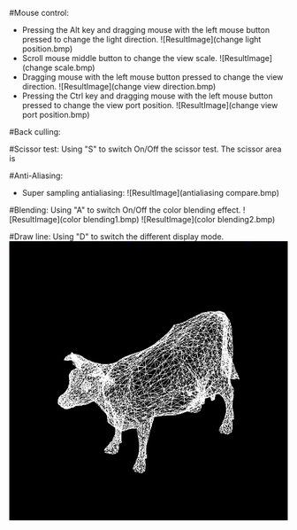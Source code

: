 
#Mouse control:
* Pressing the Alt key and dragging mouse with the left mouse button pressed to change the light direction.
![ResultImage](change light position.bmp)
* Scroll mouse middle button to change the view scale.
![ResultImage](change scale.bmp)
* Dragging mouse with the left mouse button pressed to change the view direction.
![ResultImage](change view direction.bmp)
* Pressing the Ctrl key and dragging mouse with the left mouse button pressed to change the view port position.
![ResultImage](change view port position.bmp)

#Back culling:

#Scissor test:
Using "S" to switch On/Off the scissor test. The scissor area is 

#Anti-Aliasing:
* Super sampling antialiasing:
![ResultImage](antialiasing compare.bmp)

#Blending:
Using "A" to switch On/Off the color blending effect.
![ResultImage](color blending1.bmp)
![ResultImage](color blending2.bmp)

#Draw line:
Using "D" to switch the different display mode. 
![ResultImage](solidline1.bmp)